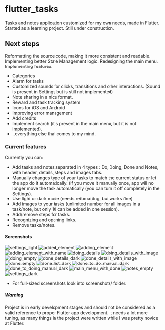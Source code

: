 # flutter_tasks

Tasks and notes application customized for my own needs, made in Flutter. Started as a learning project. Still under construction.

## Next steps

Reformatting the source code, making it more consistent and readable. 
Implementing better State Management logic. 
Redesigning the main menu.
Implementing features: 
  - Categories 
  - Alarm for tasks
  - Customized sounds for clicks, transitions and other interactions. (Sound is present in Settings but is still not implemented)
  - Note sharing in a nice format.
  - Reward and task tracking system
  - Icons for iOS and Android
  - Improving error management
  - Add credits
  - Implement search (it's present in the main menu, but it is not implemented).
  - ..everything else that comes to my mind.
  
### Current features

Currently you can:
  - Add tasks and notes separated in 4 types : Do, Doing, Done and Notes, with header, details, steps and images tabs.
  - Manually changes type of your tasks to match the current status or let the app do it automatically. (if you move it manually once, app will no longer move the task automatically (you can turn it off completely in the Settings).
  - Use light or dark mode (needs refomatting, but works fine)
  - Add images to your tasks (unlimited number for all images in a task/note, but only 10 can be added in one session).
  - Add/remove steps for tasks.
  - Recognizing and opening links.
  - Remove tasks/notes.

#### Screenshots
  ![settings_light](https://user-images.githubusercontent.com/34490121/76161465-0ea35400-6134-11ea-8496-4e14527277e8.jpg)
  ![added_element](https://user-images.githubusercontent.com/34490121/76161466-0fd48100-6134-11ea-9ecb-1b5aaa15d9ed.jpg)
  ![adding_element](https://user-images.githubusercontent.com/34490121/76161467-106d1780-6134-11ea-8dc4-c03ebea45ada.jpg)
  ![adding_element_with_name](https://user-images.githubusercontent.com/34490121/76161468-106d1780-6134-11ea-9701-ee997b5c6a4a.jpg)
  ![doing_details](https://user-images.githubusercontent.com/34490121/76161469-119e4480-6134-11ea-82e1-9e2a89d4b554.jpg)
  ![doing_details_with_image](https://user-images.githubusercontent.com/34490121/76161470-1236db00-6134-11ea-97c7-21eac53c4481.jpg)
  ![doing_empty](https://user-images.githubusercontent.com/34490121/76161471-12cf7180-6134-11ea-9510-ad856be0dbeb.jpg)
  ![done_details_dark](https://user-images.githubusercontent.com/34490121/76161472-12cf7180-6134-11ea-8d77-5c31272dd919.jpg)
  ![done_details_with_image](https://user-images.githubusercontent.com/34490121/76161474-13680800-6134-11ea-96c5-a15cd113ece0.jpg)
  ![done_empty](https://user-images.githubusercontent.com/34490121/76161475-14009e80-6134-11ea-88e2-f705b3c734ed.jpg)
  ![done_list_dark](https://user-images.githubusercontent.com/34490121/76161476-14009e80-6134-11ea-9bb4-e6aa0b0be14b.jpg)
  ![done_to_do_manual_dark](https://user-images.githubusercontent.com/34490121/76161477-14993500-6134-11ea-8190-05c928be7eda.jpg)
  ![done_to_doing_manual_dark](https://user-images.githubusercontent.com/34490121/76161478-1531cb80-6134-11ea-8b30-69c7d23187c4.jpg)
  ![main_menu_with_done](https://user-images.githubusercontent.com/34490121/76161479-1531cb80-6134-11ea-9de7-42e84b3dabbe.jpg)
  ![notes_empty](https://user-images.githubusercontent.com/34490121/76161481-1662f880-6134-11ea-8537-7029122b2fd6.jpg)
  ![settings_dark](https://user-images.githubusercontent.com/34490121/76161482-1662f880-6134-11ea-9514-4c67c17e3ea3.jpg)
  
  - For full-sized screenshots look into screenshots/ folder.
##### Warning
  
  Project is in early development stages and should not be considered as a valid reference to proper Flutter app development. It needs a lot more tuning, as many things in the project were written while I was pretty novice at Flutter.
  

